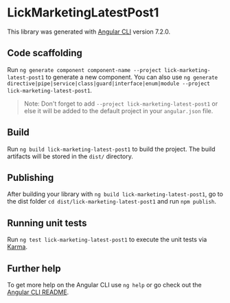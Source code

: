 # LickMarketingLatestPost1

This library was generated with [Angular CLI](https://github.com/angular/angular-cli) version 7.2.0.

## Code scaffolding

Run `ng generate component component-name --project lick-marketing-latest-post1` to generate a new component. You can also use `ng generate directive|pipe|service|class|guard|interface|enum|module --project lick-marketing-latest-post1`.
> Note: Don't forget to add `--project lick-marketing-latest-post1` or else it will be added to the default project in your `angular.json` file. 

## Build

Run `ng build lick-marketing-latest-post1` to build the project. The build artifacts will be stored in the `dist/` directory.

## Publishing

After building your library with `ng build lick-marketing-latest-post1`, go to the dist folder `cd dist/lick-marketing-latest-post1` and run `npm publish`.

## Running unit tests

Run `ng test lick-marketing-latest-post1` to execute the unit tests via [Karma](https://karma-runner.github.io).

## Further help

To get more help on the Angular CLI use `ng help` or go check out the [Angular CLI README](https://github.com/angular/angular-cli/blob/master/README.md).
